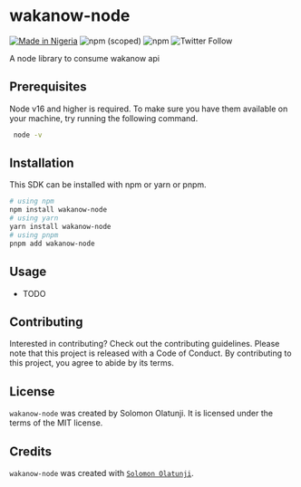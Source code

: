 # wakanow-node

[![Made in Nigeria](https://img.shields.io/badge/made%20in-nigeria-008751.svg?style=flat-square)](https://github.com/acekyd/made-in-nigeria)
![npm (scoped)](https://img.shields.io/npm/v/wakanow-node?color=%23FF7B37&style=flat-square)
![npm](https://img.shields.io/npm/dm/wakanow-node?style=flat-square)
![Twitter Follow](https://img.shields.io/twitter/follow/eminisolomon?style=social)

A node library to consume wakanow api

## Prerequisites

Node v16 and higher is required. To make sure you have them available on your machine, try running the following command.

```sh
 node -v
```

## Installation

This SDK can be installed with npm or yarn or pnpm.

```sh
# using npm
npm install wakanow-node
# using yarn
yarn install wakanow-node
# using pnpm
pnpm add wakanow-node
```

## Usage

- TODO

## Contributing

Interested in contributing? Check out the contributing guidelines. Please note that this project is released with a Code of Conduct. By contributing to this project, you agree to abide by its terms.

## License

`wakanow-node` was created by Solomon Olatunji. It is licensed under the terms of the MIT license.

## Credits

`wakanow-node` was created with [`Solomon Olatunji`](https://olatunji.vercel.app/).
